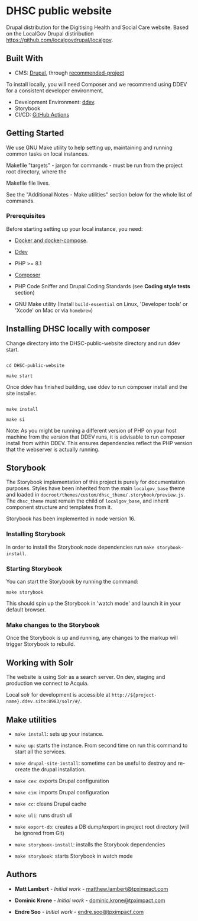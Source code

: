 # DHSC public website


Drupal distribution for the Digitising Health and Social Care website. Based on the LocalGov Drupal distiribution https://github.com/localgovdrupal/localgov.


## Built With



* CMS: [Drupal](http://www.drupal.org), through [recommended-project](https://github.com/drupal/recommended-project)


To install locally, you will need Composer and we recommend using DDEV for a consistent developer environment.


* Development Environment: [ddev](https://ddev.readthedocs.io/en/stable/).
* Storybook
* CI/CD: [GitHub Actions](https://github.com/features/actions)


## Getting Started



We use GNU Make utility to help setting up, maintaining and running common tasks on local instances.

Makefile "targets" - jargon for commands - must be run from the project root directory, where the

Makefile file lives.


See the "Additional Notes - Make utilities" section below for the whole list of commands.


### Prerequisites


Before starting setting up your local instance, you need:



* [Docker and docker-compose](https://www.docker.com/community-edition).

* [Ddev](https://ddev.readthedocs.io/en/stable/#installation)

* PHP >= 8.1

* [Composer](https://getcomposer.org/download/)

* PHP Code Sniffer and Drupal Coding Standards (see **Coding style tests** section)

* GNU Make utility (Install `build-essential` on Linux, 'Developer tools' or 'Xcode' on Mac or via `homebrew`)





## Installing DHSC locally with composer



Change directory into the DHSC-public-website directory and run ddev start.



```

cd DHSC-public-website

make start

```



Once ddev has finished building, use ddev to run composer install and the site installer.



```

make install

make si

```



Note: As you might be running a different version of PHP on your host machine from the version that DDEV runs, it is advisable to run composer install from within DDEV. This ensures dependencies reflect the PHP version that the webserver is actually running.


## Storybook
The Storybook implementation of this project is purely for documentation purposes. Styles have been inherited from the main `localgov_base` theme and loaded in `docroot/themes/custom/dhsc_theme/.storybook/preview.js`. The `dhsc_theme` must remain the child of `localgov_base`, and inherit component structure and templates from it.

Storybook has been implemented in node version 16.
### Installing Storybook

In order to install the Storybook node dependencies run `make storybook-install`.

### Starting Storybook
You can start the Storybook by running the command:

`make storybook`

This should spin up the Storybook in 'watch mode' and launch it in your default browser.

### Make changes to the Storybook

Once the Storybook is up and running, any changes to the markup will trigger Storybook to rebuild.

## Working with Solr

The website is using Solr as a search server. On dev, staging and production we connect to Acquia.

Local solr for development is accessible at `http://${project-name}.ddev.site:8983/solr/#/`.

## Make utilities



*  `make install`: sets up your instance.

*  `make up`: starts the instance. From second time on run this command to start all the services.

*  `make drupal-site-install`: sometime can be useful to destroy and re-create the drupal installation.

*  `make cex`: exports Drupal configuration

*  `make cim`: imports Drupal configuration

*  `make cc`: cleans Drupal cache

*  `make uli`: runs drush uli

*  `make export-db`: creates a DB dump/export in project root directory (will be ignored from Git)

*  `make storybook-install`: installs the Storybook dependencies

*  `make storybook`: starts Storybook in watch mode


## Authors



*  **Matt Lambert** - *Initial work* - [matthew.lambert@tpximpact.com](mailto:matthew.lambert@tpximpact.com)

*  **Dominic Krone** - *Initial work* - [dominic.krone@tpximpact.com](mailto:dominic.krone@tpximpact.com)

*  **Endre Soo** - *Initial work* - [endre.soo@tpximpact.com](mailto:endre.soo@tpximpact.com)
